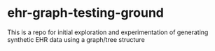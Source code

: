 # ehr-graph-testing-ground
This is a repo for initial exploration and experimentation of generating synthetic EHR data using a graph/tree structure
